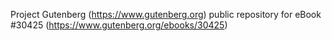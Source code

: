Project Gutenberg (https://www.gutenberg.org) public repository for eBook #30425 (https://www.gutenberg.org/ebooks/30425)
